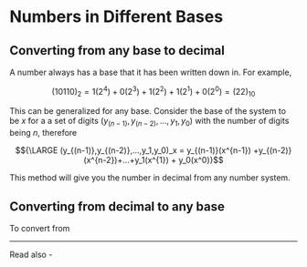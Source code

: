 # Numbers in Different Bases


## Converting from any base to decimal

A number always has a base that it has been written down in. For example,

$${ (10110)_2 = 1(2^4) + 0(2^3) + 1 (2^2) + 1(2^1)  + 0(2^0) = (22)_{10}}$$

This can be generalized for any base. Consider the base of the system to be *x* for a a set of digits ${(y_{(n-1)},y_{(n-2)},...,y_1,y_0)}$ with the number of digits being *n*, therefore

$${\LARGE (y_{(n-1)},y_{(n-2)},...,y_1,y_0)_x = y_{(n-1)}(x^{n-1}) +y_{(n-2)}(x^{n-2})+...+y_1(x^{1}) + y_0(x^0)}$$

This method will give you the number in decimal from any number system.


## Converting from decimal to any base

To convert from






---
Read also - 